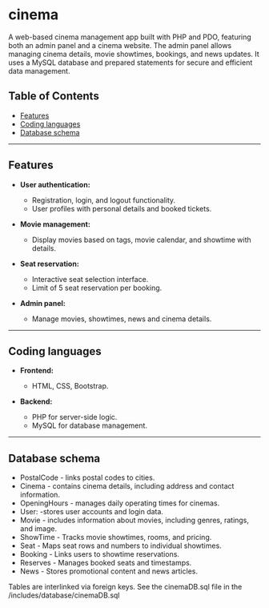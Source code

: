# cinema
A web-based cinema management app built with PHP and PDO, featuring both an admin panel and a cinema website. The admin panel allows managing cinema details, movie showtimes, bookings, and news updates. It uses a MySQL database and prepared statements for secure and efficient data management.




## Table of Contents
- [Features](#features)
- [Coding languages](#coding-languages)
- [Database schema](#database-schema)


--------------------------------------------------------

## Features

- **User authentication:**
  - Registration, login, and logout functionality.
  - User profiles with personal details and booked tickets.

- **Movie management:**
  - Display movies based on tags, movie calendar, and showtime with details.

- **Seat reservation:**
  - Interactive seat selection interface.
  - Limit of 5 seat reservation per booking.

- **Admin panel:**
  - Manage movies, showtimes, news and cinema details.


---

## Coding languages

- **Frontend:**
  - HTML, CSS, Bootstrap.
  
- **Backend:**
  - PHP for server-side logic.
  - MySQL for database management.
  
---

## Database schema

- PostalCode - links postal codes to cities.
- Cinema - contains cinema details, including address and contact information.
- OpeningHours - manages daily operating times for cinemas.
- User: -stores user accounts and login data.
- Movie - includes information about movies, including genres, ratings, and image.
- ShowTime - Tracks movie showtimes, rooms, and pricing.
- Seat - Maps seat rows and numbers to individual showtimes.
- Booking - Links users to showtime reservations.
- Reserves - Manages booked seats and timestamps.
- News - Stores promotional content and news articles.

Tables are interlinked via foreign keys. See the cinemaDB.sql file in the /includes/database/cinemaDB.sql